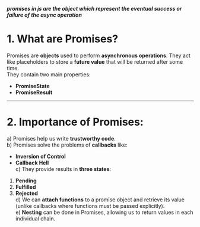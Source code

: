 ***promises in js are the object which represent the eventual success or failure of the async operation***
 # 1. What are Promises?

Promises are **objects** used to perform **asynchronous operations**. They act like placeholders to store a **future value** that will be returned after some time.  
They contain two main properties:
- **PromiseState**
- **PromiseResult**

---

# 2. Importance of Promises:

a) Promises help us write **trustworthy code**.  
b) Promises solve the problems of **callbacks** like:
   - **Inversion of Control**
   - **Callback Hell**  
c) They provide results in **three states**:
   1. **Pending**
   2. **Fulfilled**
   3. **Rejected**  
d) We can **attach functions** to a promise object and retrieve its value (unlike callbacks where functions must be passed explicitly).  
e) **Nesting** can be done in Promises, allowing us to return values in each individual chain.

